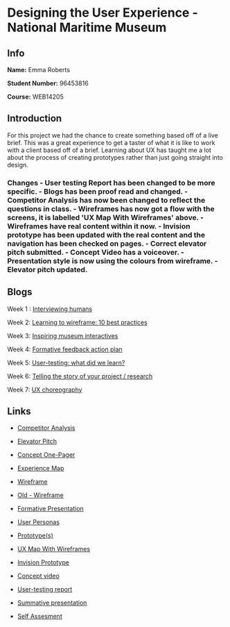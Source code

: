 # Designing the User Experience - National Maritime Museum

## Info

**Name:** Emma Roberts

**Student Number:** 96453816

**Course:** WEB14205

## Introduction
For this project we had the chance to create something based off of a live brief. This was a great experience to get a taster of what it is like to work with a client based off of a brief. Learning about UX has taught me a lot about the process of creating prototypes rather than just going straight into design.

### Changes - User testing Report has been changed to be more specific. - Blogs has been proof read and changed. - Competitor Analysis has now been changed to reflect the questions in class. - Wireframes has now got a flow with the screens, it is labelled 'UX Map With Wireframes' above. - Wireframes have real content within it now. - Invision prototype has been updated with the real content and the navigation has been checked on pages. - Correct elevator pitch submitted. - Concept Video has a voiceover. - Presentation style is now using the colours from wireframe. - Elevator pitch updated.

## Blogs

Week 1 : [Interviewing humans](https://medium.com/@e.roberts/reflect-back-on-the-interviews-that-you-conducted-at-the-nmm-506e1216ff2e) 

Week 2: [Learning to wireframe: 10 best practices](https://medium.com/@e.roberts/initial-wireframing-157d4b572b64) 

Week 3: [Inspiring museum interactives](https://medium.com/@e.roberts/favourite-digital-museum-experience-ee9fed0eaa21) 

Week 4: [Formative feedback action plan](https://medium.com/@e.roberts/formative-feedback-1186654df0f0) 

Week 5: [User-testing: what did we learn?](https://medium.com/@e.roberts/user-testing-nm-what-did-we-learn-667330acc60e)

Week 6: [Telling the story of your project / research](https://medium.com/@e.roberts/telling-the-story-of-your-project-research-edf56cf698b) 

Week 7: [UX choreography](https://medium.com/@e.roberts/the-principles-of-ux-choreography-e0d151845d24) 


## Links

- [Competitor Analysis](https://docs.google.com/document/d/16z2I7wVwDuB2SCv0KfR5l9Q09AKyHxqlzeIi35_LZiE/edit?usp=sharing)

- [Elevator Pitch](https://docs.google.com/document/d/1BE6kNt3eiLjAyIQwPdFBx-tMPPay1wcnPm-Bp3PVhFo/edit?usp=sharing)

- [Concept One-Pager](https://drive.google.com/open?id=1QI22IYwxEQ2qsztWno4WANPenvXDHCtd)

- [Experience Map](https://drive.google.com/open?id=1_XL4IqRxb3_Pa00-9rjZJZrMpddSthbV)

- [Wireframe](https://drive.google.com/open?id=1QBwGmEc76i2VhlowwlY_QncfaW7i-i0r)

- [Old - Wireframe](https://drive.google.com/open?id=1Ax-GxF2x4j3uCvNocFr6xK7va6gPXEx2)

- [Formative Presentation](https://docs.google.com/presentation/d/1b-qZ09Y0v8VqRo4HITbJ6dV3Ls428L1KJwMRO4gR6yg/edit?usp=sharing)

- [User Personas](https://drive.google.com/open?id=1wiqK86ZtF93fom-lLNzfQ-gUthPyC00Z)

- [Prototype(s)](https://drive.google.com/open?id=19mu0IXeoLZ5PwW9MF-MzsfgZ35Y3i4F2)

- [UX Map With Wireframes](https://drive.google.com/file/d/1lbF-6ydkF2BIYc1ruW7H5n6r372X0UvW/view?usp=sharing)

- [Invision Prototype](https://invis.io/2UG1FOJH8TQ#/281471817_Main)

- [Concept video](https://drive.google.com/open?id=1LiPQQcwGsv-QhvMZ1oBF5APpZrYQ7A7r)

- [User-testing report](https://docs.google.com/document/d/1jWZuSJEXjjGXChsbQd6TQ62c6SntynQdH4mpokKbRf0/edit?usp=sharing)

- [Summative presentation](https://docs.google.com/presentation/d/15udUVy1AW3iuMuC5vgIm7zAlcPC2hJRCTsmUcB5oaws/edit?usp=sharing)

- [Self Assesment](https://docs.google.com/document/d/1G8e8L8a1BrV3C8b4ild98HEWfuCcZ-3S2cvf-3rJ9Ic/edit?usp=sharing)










